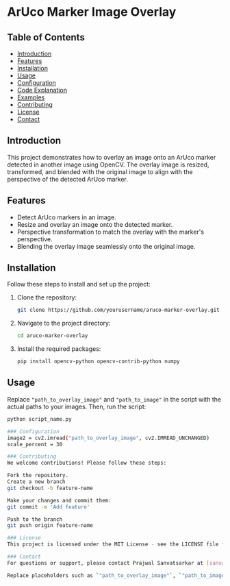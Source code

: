 # ArUco Marker Image Overlay

## Table of Contents
- [Introduction](#introduction)
- [Features](#features)
- [Installation](#installation)
- [Usage](#usage)
- [Configuration](#configuration)
- [Code Explanation](#code-explanation)
- [Examples](#examples)
- [Contributing](#contributing)
- [License](#license)
- [Contact](#contact)

## Introduction
This project demonstrates how to overlay an image onto an ArUco marker detected in another image using OpenCV. The overlay image is resized, transformed, and blended with the original image to align with the perspective of the detected ArUco marker.

## Features
- Detect ArUco markers in an image.
- Resize and overlay an image onto the detected marker.
- Perspective transformation to match the overlay with the marker's perspective.
- Blending the overlay image seamlessly onto the original image.

## Installation
Follow these steps to install and set up the project:

1. Clone the repository:
    ```bash
    git clone https://github.com/yourusername/aruco-marker-overlay.git
    ```
2. Navigate to the project directory:
    ```bash
    cd aruco-marker-overlay
    ```
3. Install the required packages:
    ```bash
    pip install opencv-python opencv-contrib-python numpy
    ```

## Usage
Replace `"path_to_overlay_image"` and `"path_to_image"` in the script with the actual paths to your images. Then, run the script:

```bash
python script_name.py

### Configuration
image2 = cv2.imread("path_to_overlay_image", cv2.IMREAD_UNCHANGED)
scale_percent = 30

### Contributing
We welcome contributions! Please follow these steps:

Fork the repository.
Create a new branch
git checkout -b feature-name

Make your changes and commit them:
git commit -m 'Add feature'

Push to the branch
git push origin feature-name

### License
This project is licensed under the MIT License - see the LICENSE file for details.

### Contact
For questions or support, please contact Prajwal Sanvatsarkar at [sanvatsarkar.prajwal@gmail.com]

Replace placeholders such as `"path_to_overlay_image"`, `"path_to_image"`, `"script_name.py"`, `"yourusername"`, and `"your.email@example.com"` with your actual details. This comprehensive README provides clear instructions and explanations for users and contributors.






   




